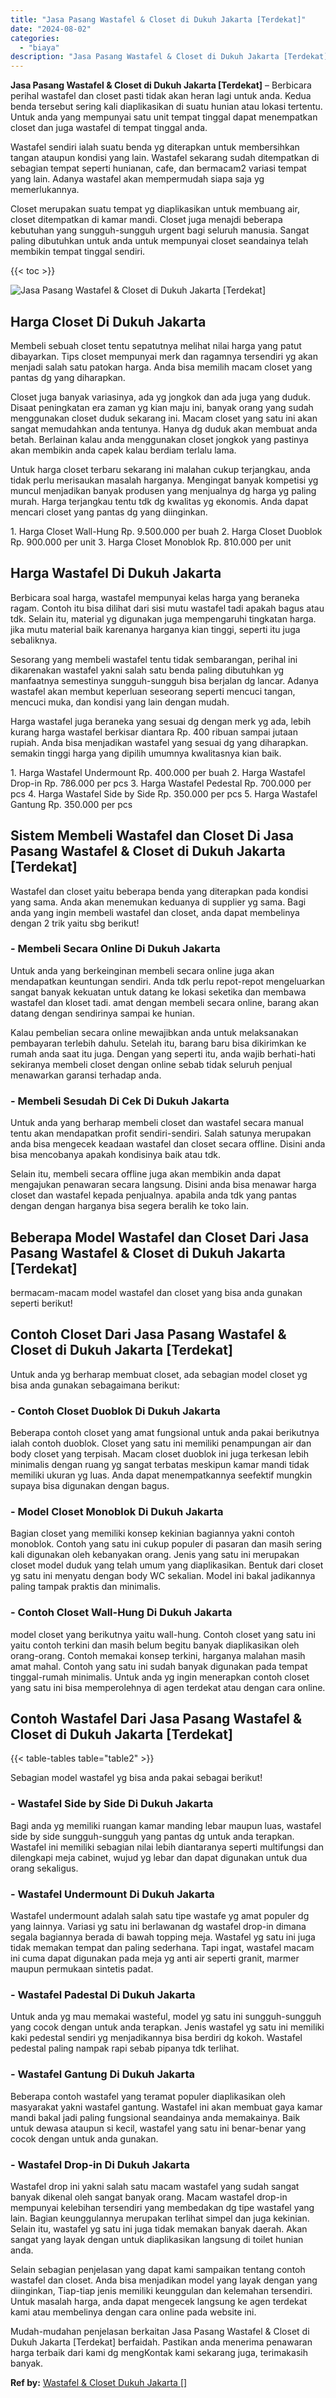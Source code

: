 ```yaml
---
title: "Jasa Pasang Wastafel & Closet di Dukuh Jakarta [Terdekat]"
date: "2024-08-02"
categories: 
  - "biaya"
description: "Jasa Pasang Wastafel & Closet di Dukuh Jakarta [Terdekat]. Mudah-mudahan penjelasan berkaitan Jasa Pasang Wastafel & Closet di Dukuh Jakarta [Terdekat] ber..."
---
```


**Jasa Pasang Wastafel & Closet di Dukuh Jakarta \[Terdekat\]** – Berbicara perihal wastafel dan closet pasti tidak akan heran lagi untuk anda. Kedua benda tersebut sering kali diaplikasikan di suatu hunian atau lokasi tertentu. Untuk anda yang mempunyai satu unit tempat tinggal dapat menempatkan closet dan juga wastafel di tempat tinggal anda.

Wastafel sendiri ialah suatu benda yg diterapkan untuk membersihkan tangan ataupun kondisi yang lain. Wastafel sekarang sudah ditempatkan di sebagian tempat seperti hunianan, cafe, dan bermacam2 variasi tempat yang lain. Adanya wastafel akan mempermudah siapa saja yg memerlukannya.

Closet merupakan suatu tempat yg diaplikasikan untuk membuang air, closet ditempatkan di kamar mandi. Closet juga menajdi beberapa kebutuhan yang sungguh-sungguh urgent bagi seluruh manusia. Sangat paling dibutuhkan untuk anda untuk mempunyai closet seandainya telah membikin tempat tinggal sendiri.

{{< toc >}}

![Jasa Pasang Wastafel & Closet di Dukuh Jakarta [Terdekat]](/images/wastafel-closet-murah14.png)

## Harga Closet Di Dukuh Jakarta

Membeli sebuah closet tentu sepatutnya melihat nilai harga yang patut dibayarkan. Tips closet mempunyai merk dan ragamnya tersendiri yg akan menjadi salah satu patokan harga. Anda bisa memilih macam closet yang pantas dg yang diharapkan.

Closet juga banyak variasinya, ada yg jongkok dan ada juga yang duduk. Disaat peningkatan era zaman yg kian maju ini, banyak orang yang sudah menggunakan closet duduk sekarang ini. Macam closet yang satu ini akan sangat memudahkan anda tentunya. Hanya dg duduk akan membuat anda betah. Berlainan kalau anda menggunakan closet jongkok yang pastinya akan membikin anda capek kalau berdiam terlalu lama.

Untuk harga closet terbaru sekarang ini malahan cukup terjangkau, anda tidak perlu merisaukan masalah harganya. Mengingat banyak kompetisi yg muncul menjadikan banyak produsen yang menjualnya dg harga yg paling murah. Harga terjangkau tentu tdk dg kwalitas yg ekonomis. Anda dapat mencari closet yang pantas dg yang diinginkan.

1\. Harga Closet Wall-Hung Rp. 9.500.000 per buah 2. Harga Closet Duoblok Rp. 900.000 per unit 3. Harga Closet Monoblok Rp. 810.000 per unit

## Harga Wastafel Di Dukuh Jakarta

Berbicara soal harga, wastafel mempunyai kelas harga yang beraneka ragam. Contoh itu bisa dilihat dari sisi mutu wastafel tadi apakah bagus atau tdk. Selain itu, material yg digunakan juga mempengaruhi tingkatan harga. jika mutu material baik karenanya harganya kian tinggi, seperti itu juga sebaliknya.

Sesorang yang membeli wastafel tentu tidak sembarangan, perihal ini dikarenakan wastafel yakni salah satu benda paling dibutuhkan yg manfaatnya semestinya sungguh-sungguh bisa berjalan dg lancar. Adanya wastafel akan membut keperluan seseorang seperti mencuci tangan, mencuci muka, dan kondisi yang lain dengan mudah.

Harga wastafel juga beraneka yang sesuai dg dengan merk yg ada, lebih kurang harga wastafel berkisar diantara Rp. 400 ribuan sampai jutaan rupiah. Anda bisa menjadikan wastafel yang sesuai dg yang diharapkan. semakin tinggi harga yang dipilih umumnya kwalitasnya kian baik.

1\. Harga Wastafel Undermount Rp. 400.000 per buah 2. Harga Wastafel Drop-in Rp. 786.000 per pcs 3. Harga Wastafel Pedestal Rp. 700.000 per pcs 4. Harga Wastafel Side by Side Rp. 350.000 per pcs 5. Harga Wastafel Gantung Rp. 350.000 per pcs

## Sistem Membeli Wastafel dan Closet Di Jasa Pasang Wastafel & Closet di Dukuh Jakarta \[Terdekat\]

Wastafel dan closet yaitu beberapa benda yang diterapkan pada kondisi yang sama. Anda akan menemukan keduanya di supplier yg sama. Bagi anda yang ingin membeli wastafel dan closet, anda dapat membelinya dengan 2 trik yaitu sbg berikut!

### \- Membeli Secara Online Di Dukuh Jakarta

Untuk anda yang berkeinginan membeli secara online juga akan mendapatkan keuntungan sendiri. Anda tdk perlu repot-repot mengeluarkan sangat banyak kekuatan untuk datang ke lokasi seketika dan membawa wastafel dan kloset tadi. amat dengan membeli secara online, barang akan datang dengan sendirinya sampai ke hunian.

Kalau pembelian secara online mewajibkan anda untuk melaksanakan pembayaran terlebih dahulu. Setelah itu, barang baru bisa dikirimkan ke rumah anda saat itu juga. Dengan yang seperti itu, anda wajib berhati-hati sekiranya membeli closet dengan online sebab tidak seluruh penjual menawarkan garansi terhadap anda.

### \- Membeli Sesudah Di Cek Di Dukuh Jakarta

Untuk anda yang berharap membeli closet dan wastafel secara manual tentu akan mendapatkan profit sendiri-sendiri. Salah satunya merupakan anda bisa mengecek keadaan wastafel dan closet secara offline. Disini anda bisa mencobanya apakah kondisinya baik atau tdk.

Selain itu, membeli secara offline juga akan membikin anda dapat mengajukan penawaran secara langsung. Disini anda bisa menawar harga closet dan wastafel kepada penjualnya. apabila anda tdk yang pantas dengan dengan harganya bisa segera beralih ke toko lain.

## Beberapa Model Wastafel dan Closet Dari Jasa Pasang Wastafel & Closet di Dukuh Jakarta \[Terdekat\]

bermacam-macam model wastafel dan closet yang bisa anda gunakan seperti berikut!

## Contoh Closet Dari Jasa Pasang Wastafel & Closet di Dukuh Jakarta \[Terdekat\]

Untuk anda yg berharap membuat closet, ada sebagian model closet yg bisa anda gunakan sebagaimana berikut:

### \- Contoh Closet Duoblok Di Dukuh Jakarta

Beberapa contoh closet yang amat fungsional untuk anda pakai berikutnya ialah contoh duoblok. Closet yang satu ini memiliki penampungan air dan body closet yang terpisah. Macam closet duoblok ini juga terkesan lebih minimalis dengan ruang yg sangat terbatas meskipun kamar mandi tidak memiliki ukuran yg luas. Anda dapat menempatkannya seefektif mungkin supaya bisa digunakan dengan bagus.

### \- Model Closet Monoblok Di Dukuh Jakarta

Bagian closet yang memiliki konsep kekinian bagiannya yakni contoh monoblok. Contoh yang satu ini cukup populer di pasaran dan masih sering kali digunakan oleh kebanyakan orang. Jenis yang satu ini merupakan closet model duduk yang telah umum yang diaplikasikan. Bentuk dari closet yg satu ini menyatu dengan body WC sekalian. Model ini bakal jadikannya paling tampak praktis dan minimalis.

### \- Contoh Closet Wall-Hung Di Dukuh Jakarta

model closet yang berikutnya yaitu wall-hung. Contoh closet yang satu ini yaitu contoh terkini dan masih belum begitu banyak diaplikasikan oleh orang-orang. Contoh memakai konsep terkini, harganya malahan masih amat mahal. Contoh yang satu ini sudah banyak digunakan pada tempat tinggal-rumah minimalis. Untuk anda yg ingin menerapkan contoh closet yang satu ini bisa memperolehnya di agen terdekat atau dengan cara online.

## Contoh Wastafel Dari Jasa Pasang Wastafel & Closet di Dukuh Jakarta \[Terdekat\]

{{< table-tables table="table2" >}}

Sebagian model wastafel yg bisa anda pakai sebagai berikut!

### \- Wastafel Side by Side Di Dukuh Jakarta

Bagi anda yg memiliki ruangan kamar manding lebar maupun luas, wastafel side by side sungguh-sungguh yang pantas dg untuk anda terapkan. Wastafel ini memiliki sebagian nilai lebih diantaranya seperti multifungsi dan dilengkapi meja cabinet, wujud yg lebar dan dapat digunakan untuk dua orang sekaligus.

### \- Wastafel Undermount Di Dukuh Jakarta

Wastafel undermount adalah salah satu tipe wastafe yg amat populer dg yang lainnya. Variasi yg satu ini berlawanan dg wastafel drop-in dimana segala bagiannya berada di bawah topping meja. Wastafel yg satu ini juga tidak memakan tempat dan paling sederhana. Tapi ingat, wastafel macam ini cuma dapat digunakan pada meja yg anti air seperti granit, marmer maupun permukaan sintetis padat.

### \- Wastafel Padestal Di Dukuh Jakarta

Untuk anda yg mau memakai wasteful, model yg satu ini sungguh-sungguh yang cocok dengan untuk anda terapkan. Jenis wastafel yg satu ini memiliki kaki pedestal sendiri yg menjadikannya bisa berdiri dg kokoh. Wastafel pedestal paling nampak rapi sebab pipanya tdk terlihat.

### \- Wastafel Gantung Di Dukuh Jakarta

Beberapa contoh wastafel yang teramat populer diaplikasikan oleh masyarakat yakni wastafel gantung. Wastafel ini akan membuat gaya kamar mandi bakal jadi paling fungsional seandainya anda memakainya. Baik untuk dewasa ataupun si kecil, wastafel yang satu ini benar-benar yang cocok dengan untuk anda gunakan.

### \- Wastafel Drop-in Di Dukuh Jakarta

Wastafel drop ini yakni salah satu macam wastafel yang sudah sangat banyak dikenal oleh sangat banyak orang. Macam wastafel drop-in mempunyai kelebihan tersendiri yang membedakan dg tipe wastafel yang lain. Bagian keunggulannya merupakan terlihat simpel dan juga kekinian. Selain itu, wastafel yg satu ini juga tidak memakan banyak daerah. Akan sangat yang layak dengan untuk diaplikasikan langsung di toilet hunian anda.

Selain sebagian penjelasan yang dapat kami sampaikan tentang contoh wastafel dan closet. Anda bisa menjadikan model yang layak dengan yang diinginkan, Tiap-tiap jenis memiliki keunggulan dan kelemahan tersendiri. Untuk masalah harga, anda dapat mengecek langsung ke agen terdekat kami atau membelinya dengan cara online pada website ini.

Mudah-mudahan penjelasan berkaitan Jasa Pasang Wastafel & Closet di Dukuh Jakarta \[Terdekat\] berfaidah. Pastikan anda menerima penawaran harga terbaik dari kami dg mengKontak kami sekarang juga, terimakasih banyak.

**Ref by:** [Wastafel & Closet Dukuh Jakarta []](https://id.wikipedia.org/wiki/Wastafel)
